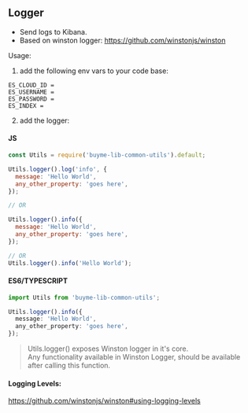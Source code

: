 ## Logger

- Send logs to Kibana.
- Based on winston logger: https://github.com/winstonjs/winston

Usage: <br>

1. add the following env vars to your code base:

```.dotenv
ES_CLOUD_ID = 
ES_USERNAME = 
ES_PASSWORD = 
ES_INDEX = 
```

2. add the logger:
   <br>

#### JS

```js
const Utils = require('buyme-lib-common-utils').default;

Utils.logger().log('info', {
  message: 'Hello World',
  any_other_property: 'goes here',
});

// OR

Utils.logger().info({
  message: 'Hello World',
  any_other_property: 'goes here',
});

// OR 
Utils.logger().info('Hello World');
```

#### ES6/TYPESCRIPT

```typescript
import Utils from 'buyme-lib-common-utils';

Utils.logger().info({
  message: 'Hello World',
  any_other_property: 'goes here',
});
```

> Utils.logger() exposes Winston logger in it's core.<br>
> Any functionality available in Winston Logger, should be available after calling this function.

#### Logging Levels:<br>

https://github.com/winstonjs/winston#using-logging-levels
